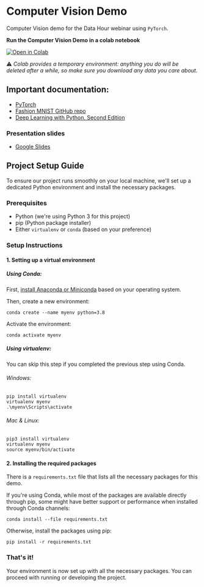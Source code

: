 # Computer Vision Demo

Computer Vision demo for the Data Hour webinar using `PyTorch`.

**Run the Computer Vision Demo in a colab notebook**

[![Open in Colab](https://colab.research.google.com/assets/colab-badge.svg)](https://colab.research.google.com/github/murilogustineli/computer-vision-demo/blob/main/cv_demo.ipynb)

⚠ _Colab provides a temporary environment: anything you do will be deleted after a while, so make sure you download any data you care about._

## Important documentation:

- [PyTorch](https://pytorch.org/)
- [Fashion MNIST GitHub repo](https://github.com/zalandoresearch/fashion-mnist)
- [Deep Learning with Python, Second Edition](https://www.manning.com/books/deep-learning-with-python-second-edition)

### Presentation slides

- [Google Slides](https://docs.google.com/presentation/d/1dm_KjBm-qY55v8wjmrtgRgqP2azxYjkmfaKipXbDtac/edit?usp=sharing)

## Project Setup Guide

To ensure our project runs smoothly on your local machine, we'll set up a dedicated Python environment and install the necessary packages.

### Prerequisites

- Python (we're using Python 3 for this project)
- pip (Python package installer)
- Either `virtualenv` or `conda` (based on your preference)

### Setup Instructions

#### 1. Setting up a virtual environment

##### Using Conda:
First, [install Anaconda or Miniconda](https://docs.conda.io/projects/conda/en/latest/user-guide/install/index.html) based on your operating system.

Then, create a new environment:

```
conda create --name myenv python=3.8
```

Activate the environment:

```
conda activate myenv
```

##### Using virtualenv:
You can skip this step if you completed the previous step using Conda.
###### Windows:
```
pip install virtualenv
virtualenv myenv
.\myenv\Scripts\activate
```

###### Mac & Linux:
```
pip3 install virtualenv
virtualenv myenv
source myenv/bin/activate
```

#### 2. Installing the required packages

There is a `requirements.txt` file that lists all the necessary packages for this demo.

If you're using Conda, while most of the packages are available directly through pip, some might have better support or performance when installed through Conda channels:

```
conda install --file requirements.txt
```

Otherwise, install the packages using pip:

```
pip install -r requirements.txt
```

### That's it!

Your environment is now set up with all the necessary packages. You can proceed with running or developing the project.
